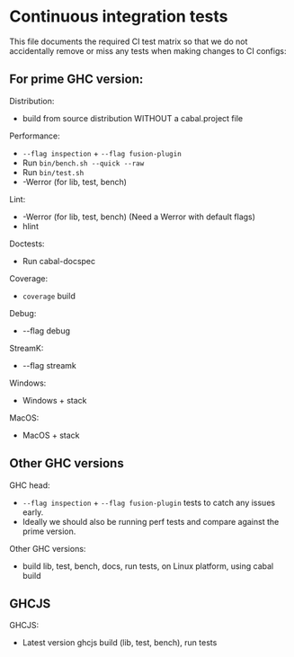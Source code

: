 # Continuous integration tests

This file documents the required CI test matrix so that we do not accidentally
remove or miss any tests when making changes to CI configs:

## For prime GHC version:

Distribution:
  * build from source distribution WITHOUT a cabal.project file

Performance:
  * `--flag inspection` + `--flag fusion-plugin`
  * Run `bin/bench.sh --quick --raw`
  * Run `bin/test.sh`
  * -Werror (for lib, test, bench)

Lint:
  * -Werror (for lib, test, bench) (Need a Werror with default flags)
  * hlint

Doctests:
  * Run cabal-docspec

Coverage:
  * `coverage` build

Debug:
  * --flag debug

StreamK:
  * --flag streamk

Windows:
  * Windows + stack

MacOS:
  * MacOS + stack

## Other GHC versions

GHC head:
  * `--flag inspection` + `--flag fusion-plugin` tests to catch any
    issues early.
  * Ideally we should also be running perf tests and compare
    against the prime version.

Other GHC versions:
* build lib, test, bench, docs, run tests, on Linux platform, using
  cabal build

## GHCJS

GHCJS:
* Latest version ghcjs build (lib, test, bench), run tests
